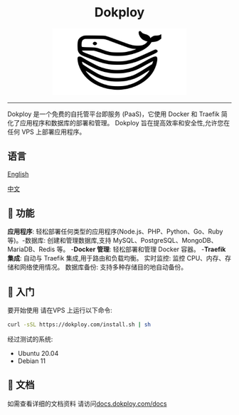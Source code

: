 

<div align="center">
   <h1 align="center">Dokploy</h1>
</div>

<div align="center" style="width:100%;">
<img src="https://raw.githubusercontent.com/Dokploy/dokploy/main/logo.png" alt="Reflex Logo"  style="width:60%;">
</div>
<hr>



Dokploy 是一个免费的自托管平台即服务 (PaaS)，它使用 Docker 和 Traefik 简化了应用程序和数据库的部署和管理。 Dokploy 旨在提高效率和安全性,允许您在任何 VPS 上部署应用程序。

## 语言 
[English](README.md) 

[中文](README-zh.md)





## 🌟 功能
**应用程序**: 轻松部署任何类型的应用程序(Node.js、PHP、Python、Go、Ruby 等)。-数据库: 创建和管理数据库,支持 MySQL、PostgreSQL、MongoDB、MariaDB、Redis 等。
-**Docker 管理**: 轻松部署和管理 Docker 容器。
-**Traefik 集成**: 自动与 Traefik 集成,用于路由和负载均衡。
实时监控: 监控 CPU、内存、存储和网络使用情况。
数据库备份: 支持多种存储目的地自动备份。

## 🚀 入门
要开始使用 请在VPS 上运行以下命令:

```bash
curl -sSL https://dokploy.com/install.sh | sh
```

经过测试的系统:

- Ubuntu 20.04
- Debian 11
  
## 📄 文档

如需查看详细的文档资料 请访问[docs.dokploy.com/docs](https://docs.dokploy.com)
